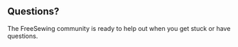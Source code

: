 
## Questions?

The FreeSewing community is ready to help out when you get stuck or have questions.

